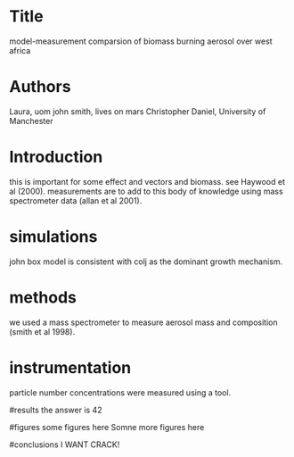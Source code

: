 # Title
model-measurement comparsion of biomass burning aerosol over west africa


# Authors
Laura, uom
john smith, lives on mars
Christopher Daniel, University of Manchester


# Introduction
this is important for some effect and vectors and biomass.
see Haywood et al (2000).
measurements are to add to this body of knowledge using mass spectrometer data (allan et al 2001).

# simulations
john box model is consistent with colj as the dominant growth mechanism.

# methods
we used a mass spectrometer to measure aerosol mass and composition (smith et al 1998).

# instrumentation
particle number concentrations were measured using a tool.

#results
the answer is 42

#figures
some figures here
Somne more figures here

#conclusions
I WANT CRACK!